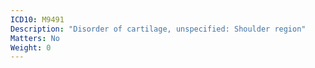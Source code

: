 ```yaml
---
ICD10: M9491
Description: "Disorder of cartilage, unspecified: Shoulder region"
Matters: No
Weight: 0
---
```


